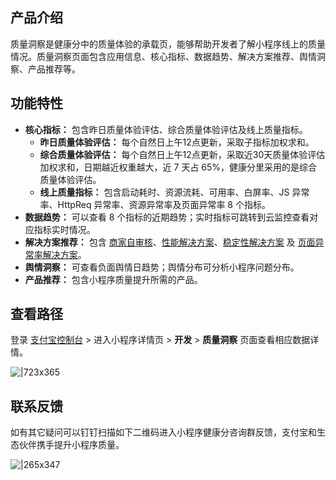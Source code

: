 
## 产品介绍
质量洞察是健康分中的质量体验的承载页，能够帮助开发者了解小程序线上的质量情况。质量洞察页面包含应用信息、核心指标、数据趋势、解决方案推荐、舆情洞察、产品推荐等。

## 功能特性

- **核心指标：** 包含昨日质量体验评估、综合质量体验评估及线上质量指标。
   - **昨日质量体验评估：** 每个自然日上午12点更新，采取子指标加权求和。
   - **综合质量体验评估：** 每个自然日上午12点更新，采取近30天质量体验评估加权求和，日期越近权重越大，近 7 天占 65%，健康分里采用的是综合质量体验评估。
   - **线上质量指标：** 包含启动耗时、资源流耗、可用率、白屏率、JS 异常率、HttpReq 异常率、资源异常率及页面异常率 8 个指标。
- **数据趋势：** 可以查看 8 个指标的近期趋势；实时指标可跳转到云监控查看对应指标实时情况。
- **解决方案推荐：** 包含 [商家自审核](https://opendocs.alipay.com/mini/ide/examine)、[性能解决方案](https://opendocs.alipay.com/mini/introduce/PerformanceSolution)、[稳定性解决方案](https://opendocs.alipay.com/mini/performance/whitescreen) 及 [页面异常率解决方案](https://opendocs.alipay.com/mini/component/access)。
- **舆情洞察：** 可查看负面舆情日趋势；舆情分布可分析小程序问题分布。
- **产品推荐：** 包含小程序质量提升所需的产品。

## 查看路径
登录 [支付宝控制台](https://open.alipay.com/platform/developerIndex.htm;jsessionid=285400482406559DBC1E75E5EC1D32C5) > 进入小程序详情页 > **开发** > **质量洞察** 页面查看相应数据详情。

![|723x365](https://cdn.nlark.com/yuque/0/2021/png/179989/1640920573829-6f024516-612a-4423-babd-add19a3d4416.png?x-oss-process=image%2Fresize%2Cw_1423)

## 联系反馈
如有其它疑问可以钉钉扫描如下二维码进入小程序健康分咨询群反馈，支付宝和生态伙伴携手提升小程序质量。

![|265x347](https://cdn.nlark.com/yuque/0/2021/jpeg/179989/1629703914443-7a65e835-6070-4ea4-997b-911af692a476.jpeg#align=left&display=inline&height=347&margin=%5Bobject%20Object%5D&name=lADPD3IrvuPxODjNBfrNBJI_1170_1530.jpg&originHeight=1530&originWidth=1170&size=254712&status=done&style=none&width=265)

